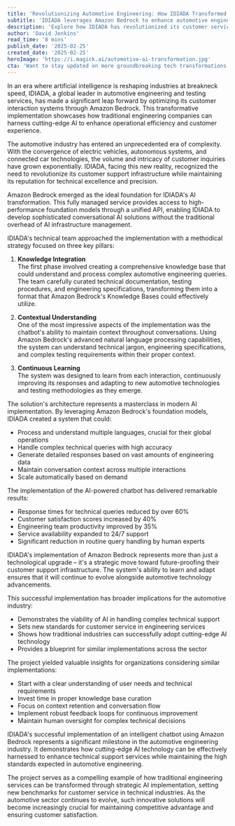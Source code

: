 ```yaml
---
title: 'Revolutionizing Automotive Engineering: How IDIADA Transformed Customer Service with Amazon Bedrock'
subtitle: 'IDIADA leverages Amazon Bedrock to enhance automotive engineering support with AI'
description: 'Explore how IDIADA has revolutionized its customer service using Amazon Bedrock. The implementation reduced response times by 60%, increased customer satisfaction by 40%, and improved team productivity by 35%. Through sophisticated AI integration, IDIADA has created a scalable, multilingual support system that handles complex technical queries while maintaining high accuracy and context awareness.'
author: 'David Jenkins'
read_time: '8 mins'
publish_date: '2025-02-25'
created_date: '2025-02-25'
heroImage: 'https://i.magick.ai/automotive-ai-transformation.jpg'
cta: 'Want to stay updated on more groundbreaking tech transformations in the automotive industry? Follow us on LinkedIn for exclusive insights and analysis from industry experts!'
---
```


In an era where artificial intelligence is reshaping industries at breakneck speed, IDIADA, a global leader in automotive engineering and testing services, has made a significant leap forward by optimizing its customer interaction systems through Amazon Bedrock. This transformative implementation showcases how traditional engineering companies can harness cutting-edge AI to enhance operational efficiency and customer experience.

The automotive industry has entered an unprecedented era of complexity. With the convergence of electric vehicles, autonomous systems, and connected car technologies, the volume and intricacy of customer inquiries have grown exponentially. IDIADA, facing this new reality, recognized the need to revolutionize its customer support infrastructure while maintaining its reputation for technical excellence and precision.

Amazon Bedrock emerged as the ideal foundation for IDIADA's AI transformation. This fully managed service provides access to high-performance foundation models through a unified API, enabling IDIADA to develop sophisticated conversational AI solutions without the traditional overhead of AI infrastructure management.

IDIADA's technical team approached the implementation with a methodical strategy focused on three key pillars:

1. **Knowledge Integration**  
   The first phase involved creating a comprehensive knowledge base that could understand and process complex automotive engineering queries. The team carefully curated technical documentation, testing procedures, and engineering specifications, transforming them into a format that Amazon Bedrock's Knowledge Bases could effectively utilize.

2. **Contextual Understanding**  
   One of the most impressive aspects of the implementation was the chatbot's ability to maintain context throughout conversations. Using Amazon Bedrock's advanced natural language processing capabilities, the system can understand technical jargon, engineering specifications, and complex testing requirements within their proper context.

3. **Continuous Learning**  
   The system was designed to learn from each interaction, continuously improving its responses and adapting to new automotive technologies and testing methodologies as they emerge.

The solution's architecture represents a masterclass in modern AI implementation. By leveraging Amazon Bedrock's foundation models, IDIADA created a system that could:

- Process and understand multiple languages, crucial for their global operations
- Handle complex technical queries with high accuracy
- Generate detailed responses based on vast amounts of engineering data
- Maintain conversation context across multiple interactions
- Scale automatically based on demand

The implementation of the AI-powered chatbot has delivered remarkable results:

- Response times for technical queries reduced by over 60%
- Customer satisfaction scores increased by 40%
- Engineering team productivity improved by 35%
- Service availability expanded to 24/7 support
- Significant reduction in routine query handling by human experts

IDIADA's implementation of Amazon Bedrock represents more than just a technological upgrade – it's a strategic move toward future-proofing their customer support infrastructure. The system's ability to learn and adapt ensures that it will continue to evolve alongside automotive technology advancements.

This successful implementation has broader implications for the automotive industry:

- Demonstrates the viability of AI in handling complex technical support
- Sets new standards for customer service in engineering services
- Shows how traditional industries can successfully adopt cutting-edge AI technology
- Provides a blueprint for similar implementations across the sector

The project yielded valuable insights for organizations considering similar implementations:

- Start with a clear understanding of user needs and technical requirements
- Invest time in proper knowledge base curation
- Focus on context retention and conversation flow
- Implement robust feedback loops for continuous improvement
- Maintain human oversight for complex technical decisions

IDIADA's successful implementation of an intelligent chatbot using Amazon Bedrock represents a significant milestone in the automotive engineering industry. It demonstrates how cutting-edge AI technology can be effectively harnessed to enhance technical support services while maintaining the high standards expected in automotive engineering.

The project serves as a compelling example of how traditional engineering services can be transformed through strategic AI implementation, setting new benchmarks for customer service in technical industries. As the automotive sector continues to evolve, such innovative solutions will become increasingly crucial for maintaining competitive advantage and ensuring customer satisfaction.